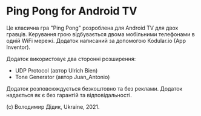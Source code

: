 # Ping Pong for Android TV
Це класична гра "Ping Pong" розроблена для Android TV для двох гравців.
Керування грою відбувається двома мобільними телефонами в одній WiFi мережі.
Додаток написаний за допомогою Kodular.io (App Inventor).

Додаток використовує два сторонні розширення:
 - UDP Protocol (автор Ulrich Bien)
 - Tone Generator (автор Juan_Antonio)
 
Додаток розповсюждується безкоштовно та без реклами.
Додаток надається як є без гарантій та відповідальності.

(с) Володимир Дідик, Ukraine, 2021.
